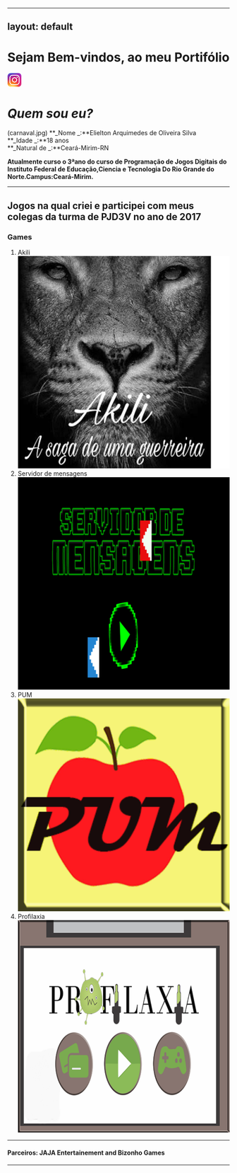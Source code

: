 
---
layout: default
---  
# Sejam Bem-vindos, ao meu Portifólio

[![](insta.png)](https://www.instagram.com/elielton_torrez/)  

# _Quem sou eu?_  
(carnaval.jpg)
**_Nome _:**Elielton Arquimedes de Oliveira Silva  
**_Idade _:**18 anos  
**_Natural de  _:**Ceará-Mirim-RN


**Atualmente curso o 3ªano do curso de Programação de Jogos Digitais do Instituto Federal de Educação,Ciencia e Tecnologia Do Rio Grande do Norte.Campus:Ceará-Mirim.**   
* * * 
## Jogos  na qual criei e participei com meus colegas da turma de PJD3V no ano de 2017  
 
### Games  
1. Akili [![](akili.png)](https://elielton90.github.io/Akili/)   
2. Servidor de mensagens[![](servidor.png)](https://jldifrn.github.io/ServidorDeMensagens/)   
3. PUM [![](pum.png)](https://elielton90.github.io/PUM/)   
4. Profilaxia [![](profilaxia.png)](https://elielton90.github.io/profilaxia/)  


* * *  

#### Parceiros: JAJA Entertainement and Bizonho Games
* * * 

